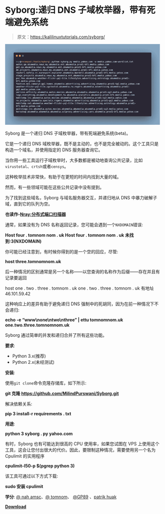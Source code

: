 # Syborg:递归 DNS 子域枚举器，带有死端避免系统

> 原文：<https://kalilinuxtutorials.com/syborg/>

[![Syborg : Recursive DNS Subdomain Enumerator With Dead-End Avoidance System](img//fcff06c5a4d82a7b9109828fcc178478.png "Syborg : Recursive DNS Subdomain Enumerator With Dead-End Avoidance System")](https://1.bp.blogspot.com/-L9qw58lS8Uc/Xk1aE9oyYXI/AAAAAAAAFBI/8DIYeWael_01GAf5Wu9EXG1W4KgWMUqvgCLcBGAsYHQ/s1600/Syborg%25281%2529.png)

Syborg 是一个递归 DNS 子域枚举器，带有死端避免系统(beta)。

它是一个递归 DNS 域枚举器，既不是主动的，也不是完全被动的。这个工具只是构造一个域名，并使用指定的 DNS 服务器查询它。

当你用一些工具运行子域枚举时，大多数都是被动地查询公共记录，比如`virustotal`、`crtsh`或者`censys`。

这种枚举技术非常快，有助于在更短的时间内找到大量的域。

然而，有一些领域可能在这些公共记录中没有提到。

为了找到这些域名，Syborg 与域名服务器交互，并递归地从 DNS 中暴力破解子域，直到它的队列为空。

**也读作-[Nray:分布式端口扫描器](https://kalilinuxtutorials.com/nray/)**

通常，如果没有为 DNS 名称返回记录，您可能会遇到一个`NXDOMAIN`错误:

**Host four . tomnom nom . uk
Host four . tomnom nom . uk 未找到:3(NXDOMAIN)**

你可能已经注意到，有时候你得到的是一个空的回应，尽管:

**host three.tomnomnom.uk**

后一种情况的区别通常是另一个名称——以您查询的名称作为后缀——存在并且有记录要返回

host one . two . three . tomnom . uk
one . two . three . tomnom . uk 有地址 46.101.59.42

这种响应上的差异有助于避免递归 DNS 强制中的死胡同，因为在前一种情况下不会递归:

**echo -e “www\none\ntwo\nthree” | ettu tomnomnom.uk
one.two.three.tomnomnom.uk**

Syborg 通过简单的并发和递归合并了所有这些功能。

**要求**:

*   Python 3.x(推荐)
*   Python 2.x(未经测试)

**安装**:

使用`git clone`命令克隆存储库，如下所示:

**git 克隆 https://github.com/MilindPurswani/Syborg.git**

解决依赖关系:

**pip 3 install-r requirements . txt**

**用途**:

**python 3 syborg . py yahoo.com**

有时，Syborg 也有可能达到很高的 CPU 使用率，如果您试图在 VPS 上使用这个工具，这会让您付出很大的代价。因此，要限制这种情况，需要使用另一个名为 Cpulimit 的实用程序

**cpulimit-l50-p $(pgrep python 3)**

该工具可通过以下方式下载:

**sudo 安装 cpulimit**

**学分**:
[@ nah amsc](https://twitter.com/nahamsec)、[@ tomnom](https://twitter.com/tomnomnom)、 [@GP89](https://github.com/GP89) 、[patrik huak](https://0xpatrik.com/)

[**Download**](https://github.com/MilindPurswani/Syborg)